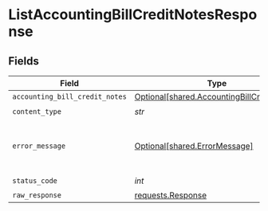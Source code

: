 # ListAccountingBillCreditNotesResponse


## Fields

| Field                                                                                          | Type                                                                                           | Required                                                                                       | Description                                                                                    |
| ---------------------------------------------------------------------------------------------- | ---------------------------------------------------------------------------------------------- | ---------------------------------------------------------------------------------------------- | ---------------------------------------------------------------------------------------------- |
| `accounting_bill_credit_notes`                                                                 | [Optional[shared.AccountingBillCreditNotes]](../../models/shared/accountingbillcreditnotes.md) | :heavy_minus_sign:                                                                             | Success                                                                                        |
| `content_type`                                                                                 | *str*                                                                                          | :heavy_check_mark:                                                                             | N/A                                                                                            |
| `error_message`                                                                                | [Optional[shared.ErrorMessage]](../../models/shared/errormessage.md)                           | :heavy_minus_sign:                                                                             | Your `query` parameter was not correctly formed                                                |
| `status_code`                                                                                  | *int*                                                                                          | :heavy_check_mark:                                                                             | N/A                                                                                            |
| `raw_response`                                                                                 | [requests.Response](https://requests.readthedocs.io/en/latest/api/#requests.Response)          | :heavy_minus_sign:                                                                             | N/A                                                                                            |
